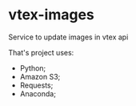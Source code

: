 # vtex-images

Service to update images in vtex api

That's project uses:
* Python;
* Amazon S3;
* Requests;
* Anaconda;
